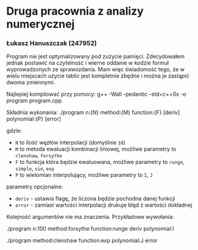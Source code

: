 Druga pracownia z analizy numerycznej
===

### Łukasz Hanuszczak (247952)

Program nie jest optymalizowany pod zużycie pamięci. Zdecydowałem
jednak postawić na czytelność i wierne oddanie w kodzie formuł
wyprowadzonych ze sprawozdania. Mam więc świadomość tego, że w wielu
miejscach użycie tablic jest kompletnie zbędne i można je zastąpić
dwoma zmiennymi.

Najlepiej kompilować przy pomocy:
  g++ -Wall -pedantic -std=c++0x -o program program.cpp

Składnia wykonania:
  ./program n:{N} method:{M} function:{F} [deriv] polynomial:{P} [error]

gdzie:
  * `N` to ilość węzłów interpolacji (domyślnie `10`)
  * `M` to metoda ewaluacji kombinacji liniowej, możliwe parametry to
    `clenshaw`, `forsythe`
  * `F` to funkcja która będzie ewaluowana, możliwe parametry to
    `runge`, `simple`, `sin`, `exp`
  * `P` to wielomian interpolujący, możliwe parametry to
    `I`, `J`

parametry opcjonalne:
  * `deriv` - ustawia flagę, że liczona będzie pochodna danej funkcji
  * `error` - zamiast wartości interpolacji drukuje błąd z wartości dokładnej

Kolejność argumentów nie ma znaczenia. Przykładowe wywołania:

  ./program n:100 method:forsythe function:runge deriv polynomial:I

  ./program method:clenshaw function:exp polynomial:J error
